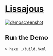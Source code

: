# [Lissajous](http://bradlyman.github.io/get-creative-with-heaps/P3-Harmonics/3-polar)

<a href="http://bradlyman.github.io/get-creative-with-heaps/P3-Harmonics/3-polar/"
   title="Live Demo" >
  ![demoscreenshot](https://bradlyman.github.io/get-creative-with-heaps/P3-Harmonics/3-polar/Screenshot.png)
</a>

## Run the Demo

```
> haxe ./build.hxml
```



